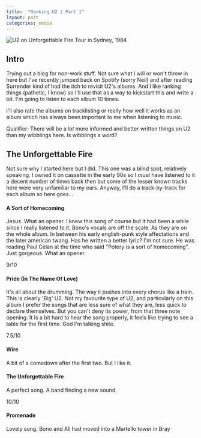 ```yaml
---
title:  "Ranking U2 | Part 1"
layout: post
categories: media
---
```


![U2 on Unforgettable Fire Tour in Sydney, 1984](https://upload.wikimedia.org/wikipedia/commons/a/ad/U2_on_Unforgettable_Fire_Tour_09-09-1984.jpg)


## Intro

Trying out a blog for non-work stuff. Not sure what I will or won't throw in here but I've recently jumped back on Spotify (sorry Neil) and after reading Surrender kind of had the itch to revisit U2's albums. And I like ranking things (pathetic, I know) so I'll use that as a way to kickstart this and write a bit. I'm going to listen to each album 10 times. 

I'll also rate the albums on tracklisting or really how well it works as an album which has always been important to me when listening to music.

Qualifier: There will be a *lot* more informed and better written things on U2 than my wibblings here. Is wibblings a word?

## The Unforgettable Fire

Not sure why I started here but I did.  This one was a blind spot, relatively speaking. I owned it on cassette in the early 90s so I *must* have listened to it a decent number of times back then but some of the lesser known tracks here were very unfamiliar to my ears. Anyway, I'll do a track-by-track for each album so here goes...

#### A Sort of Homecoming

Jesus. What an opener. I knew this song of course but it had been a while since I really listened to it. Bono's vocals are off the scale. As they are on the whole album. In between his early english-punk style affectations and the later american twang. Has he written a better lyric? I'm not sure. He was reading Paul Celan at the time who said "Potery is a sort of homecoming". Just gorgeous. What an opener.

9/10

#### Pride (In The Name Of Love)

It's all about the drumming. The way it pushes into every chorus like a train. This is clearly 'Big' U2. Not my favourite type of U2, and particularly on this album I prefer the songs that are less sure of what they are, less quick to declare themselves. But you can't deny its power, from that three note opening. It is a bit hard to hear the song properly, it feels like trying to see a table for the first time. God I'm talking shite.

7.5/10

#### Wire

A bit of a comedown after the first two. But I like it.

#### The Unforgettable Fire

A perfect song. A band finding a new sound.

10/10

#### Promenade

Lovely song. Bono and Ali had moved into a Martello tower in Bray 

<!--## Images

Upload an image to the *assets* folder and embed it with `![title](/assets/name.jpg))`. Keep in mind that the path needs to be adjusted if Jekyll is run inside a subfolder.

A wrapper `div` with the class `large` can be used to increase the width of an image or iframe.

![Flower](https://user-images.githubusercontent.com/4943215/55412447-bcdb6c80-5567-11e9-8d12-b1e35fd5e50c.jpg)

[Flower](https://unsplash.com/photos/iGrsa9rL11o) by Tj Holowaychuk

## Embedded content

You can also embed a lot of stuff, for example from YouTube, using the `embed.html` include.

{% include embed.html url="https://www.youtube.com/embed/_C0A5zX-iqM" %}-->
